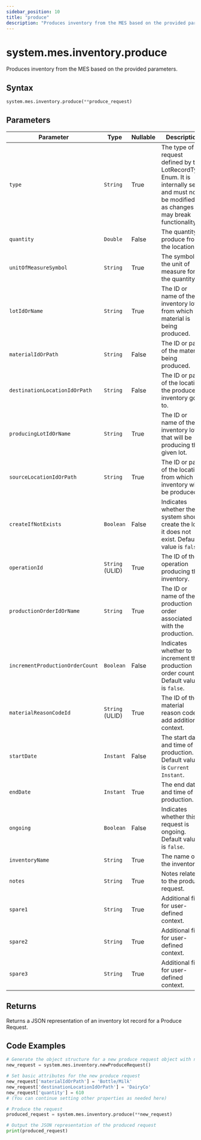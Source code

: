 ```yaml
---
sidebar_position: 10
title: "produce"
description: "Produces inventory from the MES based on the provided parameters."
---
```


# system.mes.inventory.produce

Produces inventory from the MES based on the provided parameters.

## Syntax

```python
system.mes.inventory.produce(**produce_request)
```

## Parameters

| Parameter                       | Type            | Nullable | Description                                                                                                                               |
|---------------------------------|-----------------|----------|-------------------------------------------------------------------------------------------------------------------------------------------|
| `type`                          | `String`        | True     | The type of request defined by the LotRecordType Enum. It is internally set and must not be modified, as changes may break functionality. |
| `quantity`                      | `Double`        | False    | The quantity to produce from the location.                                                                                                |
| `unitOfMeasureSymbol`           | `String`        | True     | The symbol of the unit of measure for the quantity.                                                                                       |
| `lotIdOrName`                   | `String`        | True     | The ID or name of the inventory lot from which the material is being produced.                                                            |
| `materialIdOrPath`              | `String`        | False    | The ID or path of the material being produced.                                                                                            |
| `destinationLocationIdOrPath`   | `String`        | False    | The ID or path of the location the produced inventory goes to.                                                                            |
| `producingLotIdOrName`          | `String`        | True     | The ID or name of the inventory lot that will be producing the given lot.                                                                 |
| `sourceLocationIdOrPath`        | `String`        | True     | The ID or path of the location from which inventory will be produced.                                                                     |
| `createIfNotExists`             | `Boolean`       | False    | Indicates whether the system should create the lot if it does not exist. Default value is `false`.                                        |
| `operationId`                   | `String` (ULID) | True     | The ID of the operation producing this inventory.                                                                                         |
| `productionOrderIdOrName`       | `String`        | True     | The ID or name of the production order associated with the production.                                                                    |
| `incrementProductionOrderCount` | `Boolean`       | False    | Indicates whether to increment the production order count. Default value is `false`.                                                      |
| `materialReasonCodeId`          | `String` (ULID) | True     | The ID of the material reason code to add additional context.                                                                             |
| `startDate`                     | `Instant`       | False    | The start date and time of the production. Default value is `Current Instant`.                                                            |
| `endDate`                       | `Instant`       | True     | The end date and time of the production.                                                                                                  |
| `ongoing`                       | `Boolean`       | False    | Indicates whether this request is ongoing. Default value is `false`.                                                                      |
| `inventoryName`                 | `String`        | True     | The name of the inventory.                                                                                                                |
| `notes`                         | `String`        | True     | Notes related to the produce request.                                                                                                     |
| `spare1`                        | `String`        | True     | Additional field for user-defined context.                                                                                                |
| `spare2`                        | `String`        | True     | Additional field for user-defined context.                                                                                                |
| `spare3`                        | `String`        | True     | Additional field for user-defined context.                                                                                                |

## Returns

Returns a JSON representation of an inventory lot record for a Produce Request.

## Code Examples

```python
# Generate the object structure for a new produce request object with no initial arguments
new_request = system.mes.inventory.newProduceRequest()

# Set basic attributes for the new produce request
new_request['materialIdOrPath'] = 'Bottle/Milk'
new_request['destinationLocationIdOrPath'] = 'DairyCo'
new_request['quantity'] = 610
# (You can continue setting other properties as needed here)

# Produce the request
produced_request = system.mes.inventory.produce(**new_request)

# Output the JSON representation of the produced request
print(produced_request)
```
